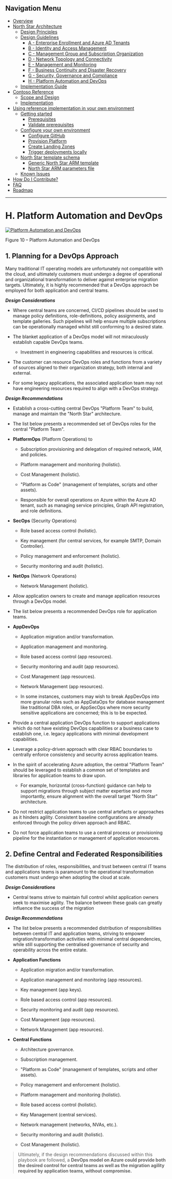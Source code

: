 ## Navigation Menu

* [Overview](../README.md)
* [North Star Architecture](./NorthStar-Architecture.md)
  * [Design Principles](./Design-Principles.md)
  * [Design Guidelines](./Design-Guidelines.md)
    * [A - Enterprise Enrollment and Azure AD Tenants](./A-Enterprise-Enrollment-and-Azure-AD-Tenants.md)
    * [B - Identity and Access Management](./B-Identity-and-Access-Management.md)
    * [C - Management Group and Subscription Organization](./C-Management-Group-and-Subscription-Organization.md)
    * [D - Network Topology and Connectivity](./D-Network-Topology-and-Connectivity.md)
    * [E - Management and Monitoring](./E-Management-and-Monitoring.md)
    * [F - Business Continuity and Disaster Recovery](./F-Business-Continuity-and-Disaster-Recovery.md)
    * [G - Security, Governance and Compliance](./G-Security-Governance-and-Compliance.md)
    * [H - Platform Automation and DevOps](./H-Platform-Automation-and-DevOps.md)
  * [Implementation Guide](./Implementation-Guide.md)
* [Contoso Reference](./Contoso/Readme.md)
  * [Scope and Design](./Contoso/Scope.md)
  * [Implementation](./Contoso/Design.md)
* [Using reference implementation in your own environment](./Deploy/Readme.md)
  * [Getting started](./Deploy/Getting-Started.md)
    * [Prerequisites](./Deploy/Prerequisites.md)
    * [Validate prerequisites](./Deploy/Validate-prereqs.md)
  * [Configure your own environment](./Deploy/Using-Reference-Implementation.md)
    * [Configure GitHub](./Deploy/Configure-run-initialization.md)
    * [Provision Platform](./Deploy/Deploy-platform-infra.md)
    * [Create Landing Zones](./Deploy/Deploy-lz.md)
    * [Trigger deployments locally](./Deploy/Trigger-local-deployment.md)
  * [North Star template schema](./Deploy/NorthStar-schema.md)
    * [Generic North Star ARM template](./Deploy/NorthStar-template-schema.md)
    * [North Star ARM parameters file](./Deploy/NorthStar-parameters-schema.md)
  * [Known Issues](./Deploy/Known-Issues.md)    
* [How Do I Contribute?](./Northstar-Contribution.md)
* [FAQ](./Northstar-FAQ.md)
* [Roadmap](./Northstar-roadmap.md)

---

# H. Platform Automation and DevOps
[![Platform Automation and DevOps](./media/devops.png "Platform Automation and DevOps")](#)

Figure 10 – Platform Automation and DevOps

## 1. Planning for a DevOps Approach

Many traditional IT operating models are unfortunately not compatible with the cloud, and ultimately customers must undergo a degree of operational and organizational transformation to deliver against enterprise migration targets. Ultimately, it is highly recommended that a DevOps approach be employed for both application and central teams.

***Design Considerations***

-   Where central teams are concerned, CI/CD pipelines should be used to manage policy definitions, role-definitions, policy assignments, and template galleries. Such pipelines will help ensure multiple subscriptions can be operationally managed whilst still conforming to a desired state.

-   The blanket application of a DevOps model will not miraculously establish capable DevOps teams.

    -   Investment in engineering capabilities and resources is critical.

-   The customer can resource DevOps roles and functions from a variety of sources aligned to their organization strategy, both internal and external.

-   For some legacy applications, the associated application team may not have engineering resources required to align with a DevOps strategy.

***Design Recommendations***

-   Establish a cross-cutting central DevOps "Platform Team" to build, manage and maintain the "North Star" architecture.

-   The list below presents a recommended set of DevOps roles for the central "Platform Team".

-   **PlatformOps** (Platform Operations) to

    -   Subscription provisioning and delegation of required network, IAM, and policies.

    -   Platform management and monitoring (holistic).

    -   Cost Management (holistic).

    -   "Platform as Code" (management of templates, scripts and other assets).

    -   Responsible for overall operations on Azure within the Azure AD tenant, such as managing service principles, Graph API registration, and role definitions.

-   **SecOps** (Security Operations)

    -   Role based access control (holistic).

    -   Key management (for central services, for example SMTP, Domain Controller).

    -   Policy management and enforcement (holistic).

    -   Security monitoring and audit (holistic).

-   **NetOps** (Network Operations)

    -   Network Management (holistic).

-   Allow application owners to create and manage application resources through a DevOps model.

-   The list below presents a recommended DevOps role for application teams.

-   **AppDevOps**

    -   Application migration and/or transformation.

    -   Application management and monitoring.

    -   Role based access control (app resources).

    -   Security monitoring and audit (app resources).

    -   Cost Management (app resources).

    -   Network Management (app resources).

    -   In some instances, customers may wish to break AppDevOps into more granular roles such as AppDataOps for database management like traditional DBA roles, or AppSecOps where more security sensitive applications are concerned; this is to be expected.

-   Provide a central application DevOps function to support applications which do not have existing DevOps capabilities or a business case to establish one, i.e. legacy applications with minimal development capabilities.

-   Leverage a policy-driven approach with clear RBAC boundaries to centrally enforce consistency and security across application teams.

-   In the spirit of accelerating Azure adoption, the central "Platform Team" should be leveraged to establish a common set of templates and libraries for application teams to draw upon.

    -   For example, horizontal (cross-function) guidance can help to support migrations through subject matter expertise and more importantly, ensure alignment with the overall target "North Star" architecture.

<!-- -->

-   Do not restrict application teams to use central artefacts or approaches as it hinders agility. Consistent baseline configurations are already enforced through the policy driven approach and RBAC.

-   Do not force application teams to use a central process or provisioning pipeline for the instantiation or management of application resources.

## 2. Define Central and Federated Responsibilities

The distribution of roles, responsibilities, and trust between central IT teams and applications teams is paramount to the operational transformation customers must undergo when adopting the cloud at scale.

***Design Considerations***

-   Central teams strive to maintain full control whilst application owners seek to maximise agility. The balance between these goals can greatly influence the success of the migration

***Design Recommendations***

-   The list below presents a recommended distribution of responsibilities between central IT and application teams, striving to empower migration/transformation activities with minimal central dependencies, while still supporting the centralised governance of security and operability across the entire estate.

-   **Application Functions**

    -   Application migration and/or transformation.

    -   Application management and monitoring (app resources).

    -   Key management (app keys).

    -   Role based access control (app resources).

    -   Security monitoring and audit (app resources).

    -   Cost Management (app resources).

    -   Network Management (app resources).

-   **Central Functions**

    -   Architecture governance.

    -   Subscription management.

    -   "Platform as Code" (management of templates, scripts and other assets).

    -   Policy management and enforcement (holistic).

    -   Platform management and monitoring (holistic).

    -   Role based access control (holistic).

    -   Key Management (central services).

    -   Network management (networks, NVAs, etc.).

    -   Security monitoring and audit (holistic).

    -   Cost Management (holistic).

> Ultimately, if the design recommendations discussed within this playbook are followed, a **DevOps model on Azure could provide both the desired control for central teams as well as the migration agility required by application teams, without compromise.**
